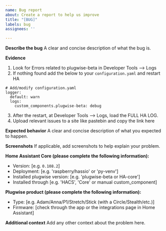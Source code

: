 ```yaml
---
name: Bug report
about: Create a report to help us improve
title: "[BUG]"
labels: bug
assignees: ''

---
```


**Describe the bug**
A clear and concise description of what the bug is.

**Evidence**
1. Look for Errors related to plugwise-beta in Developer Tools --> Logs
2. If nothing found add the below to your `configuration.yaml` and restart HA

``` 
# Add/modify configuration.yaml
logger:
  default: warn
  logs:
    custom_components.plugwise-beta: debug
```

3. After the restart, at Developer Tools --> Logs, load the FULL HA LOG.
4. Upload relevant issues to a site like pastebin and copy the link here

**Expected behavior**
A clear and concise description of what you expected to happen.

**Screenshots**
If applicable, add screenshots to help explain your problem.

**Home Assistant Core (please complete the following information):**
 - Version: [e.g. `0.108.2`]
 - Deployment: [e.g. 'raspberry/hassio' or 'py-venv']
 - Installed plugwise version: [e.g. 'plugwise-beta or HA-core']
 - Installed through [e.g. 'HACS', 'Core' or manual custom_component]

**Plugwise product (please complete the following information):**
 - Type: [e.g. Adam/Anna/P1/Stretch/Stick (with a Circle/Stealth/etc.)]
 - Firmware: [check through the app or the integrations page in Home Assistant]

**Additional context**
Add any other context about the problem here.
